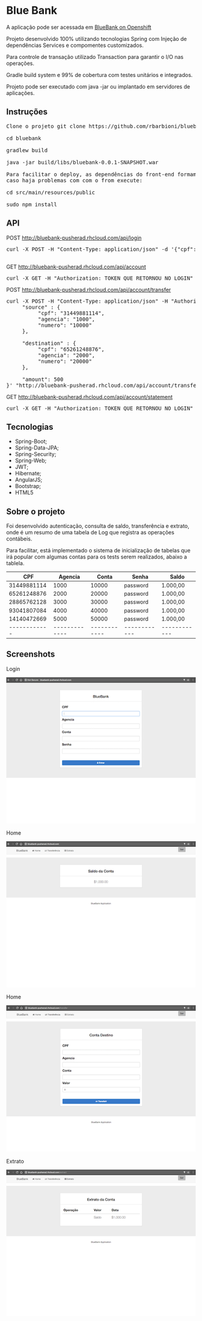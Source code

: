 # Blue Bank
A aplicação pode ser acessada em [BlueBank on Openshift](http://bluebank-pusherad.rhcloud.com)

Projeto desenvolvido 100% utilizando tecnologias Spring com Injeção de dependências Services e compomentes customizados.

Para controle de transação utilizado Transaction para garantir o I/O nas operações.

Gradle build system e 99% de cobertura com testes unitários e integrados.

Projeto pode ser executado com java -jar ou implantado em servidores de aplicações.

## Instruções

<pre>
Clone o projeto git clone https://github.com/rbarbioni/bluebank.git

cd bluebank

gradlew build

java -jar build/libs/bluebank-0.0.1-SNAPSHOT.war

Para facilitar o deploy, as dependências do front-end formam incluídas no projeto,
caso haja problemas com com o from execute:

cd src/main/resources/public

sudo npm install
</pre>

## API

POST
http://bluebank-pusherad.rhcloud.com/api/login
<pre>
curl -X POST -H "Content-Type: application/json" -d '{"cpf": "31449881114","agencia": "1000","numero": "10000","password": "5f4dcc3b5aa765d61d8327deb882cf99"}' "http://bluebank-pusherad.rhcloud.com/api/login"

</pre>

GET
http://bluebank-pusherad.rhcloud.com/api/account
<pre>
curl -X GET -H "Authorization: TOKEN_QUE_RETORNOU_NO_LOGIN" "http://bluebank-pusherad.rhcloud.com/api/account?cpf=31449881114&agencia=1000&numero=10000"
</pre>

POST
http://bluebank-pusherad.rhcloud.com/api/account/transfer
<pre>
curl -X POST -H "Content-Type: application/json" -H "Authorization: TOKEN_QUE_RETORNOU_NO_LOGIN" -d '{
     "source" : {
          "cpf": "31449881114",
          "agencia": "1000",
          "numero": "10000"
     },

     "destination" : {
          "cpf": "65261248876",
          "agencia": "2000",
          "numero": "20000"
     },

     "amount": 500
}' "http://bluebank-pusherad.rhcloud.com/api/account/transfer"
</pre>

GET
http://bluebank-pusherad.rhcloud.com/api/account/statement
<pre>
curl -X GET -H "Authorization: TOKEN_QUE_RETORNOU_NO_LOGIN" "http://bluebank-pusherad.rhcloud.com/api/statement?cpf=31449881114&agencia=1000&numero=10000"
</pre>


## Tecnologias
- Spring-Boot;
- Spring-Data-JPA;
- Spring-Security;
- Spring-Web;
- JWT;
- Hibernate;
- AngularJS;
- Bootstrap;
- HTML5

## Sobre o projeto

Foi desenvolvido autenticação, consulta de saldo, transferência e extrato, onde é um resumo de uma tabela de Log que registra as operações contábeis.

Para facilitar, está implementado o sistema de inicialização de tabelas que irá popular com algumas contas para os tests serem realizados, abaixo a tablela.


CPF | Agencia | Conta | Senha | Saldo |
------------ | ------------- | ------------ | ------------ | ------------ |
31449881114 | 1000 | 10000 | password | 1.000,00 |
65261248876 | 2000 | 20000 | password | 1.000,00 |
28865762128 | 3000 | 30000 | password | 1.000,00 |
93041807084 | 4000 | 40000 | password | 1.000,00 |
14140472669 | 5000 | 50000 | password | 1.000,00 |
------------ | ------------- | ------------ | ------------ | ------------ |

## Screenshots

Login

![Login](login.png)

Home

![Home](home.png)

Home

![Transfer](transfer.png)

Extrato

![Statement](statement.png)


